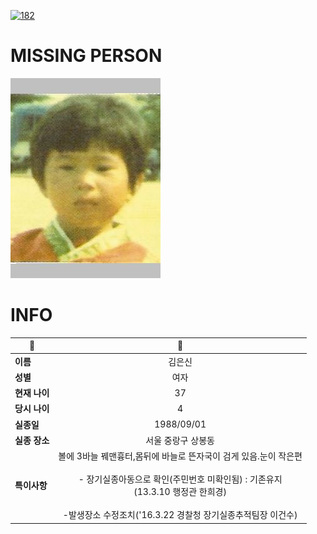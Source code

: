 [![182](https://img.shields.io/badge/%EC%8B%A4%EC%A2%85%EC%8B%A0%EA%B3%A0%EB%8A%94%20%EA%B5%AD%EB%B2%88%EC%97%86%EC%9D%B4-182-blue)](http://safe182.go.kr/index.do)

# MISSING PERSON

<img src="./missing_person.jpg">

# INFO

|🔑|💎|
|--|:--:|
|**이름**|김은신|
|**성별**|여자|
|**현재 나이**|37|
|**당시 나이**|4|
|**실종일**|1988/09/01|
|**실종 장소**|서울 중랑구 상봉동 |
|**특이사항**|볼에 3바늘 꿰맨흉터,몸뒤에 바늘로 뜬자국이 검게 있음.눈이 작은편</br></br>- 장기실종아동으로 확인(주민번호 미확인됨) : 기존유지</br>(13.3.10 행정관 한희경)</br></br>-발생장소 수정조치('16.3.22 경찰청 장기실종추적팀장 이건수)|
